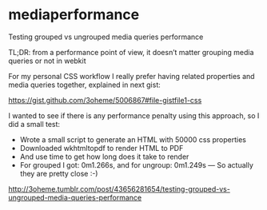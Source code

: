 mediaperformance
================

Testing grouped vs ungrouped media queries performance

TL;DR: from a performance point of view, it doesn’t matter grouping media queries or not in webkit

For my personal CSS workflow I really prefer having related properties and media queries together, explained in next gist:

https://gist.github.com/3oheme/5006867#file-gistfile1-css

I wanted to see if there is any performance penalty using this approach, so I did a small test:

* Wrote a small script to generate an HTML with 50000 css properties
* Downloaded wkhtmltopdf to render HTML to PDF
* And use time to get how long does it take to render
* For grouped I got: 0m1.266s, and for ungroup: 0m1.249s — So actually they are pretty close :-)

http://3oheme.tumblr.com/post/43656281654/testing-grouped-vs-ungrouped-media-queries-performance
